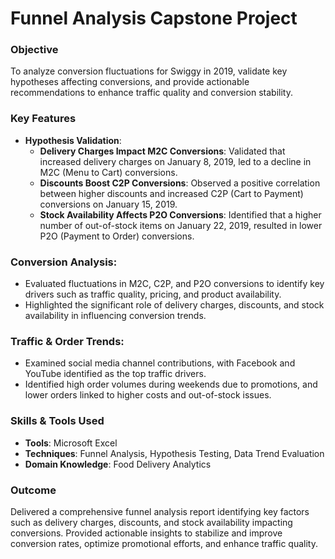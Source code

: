 # Funnel Analysis Capstone Project

### **Objective**  
To analyze conversion fluctuations for Swiggy in 2019, validate key hypotheses affecting conversions, and provide actionable recommendations to enhance traffic quality and conversion stability.  

### **Key Features**  
- **Hypothesis Validation**:  
  - **Delivery Charges Impact M2C Conversions**: Validated that increased delivery charges on January 8, 2019, led to a decline in M2C (Menu to Cart) conversions.  
  - **Discounts Boost C2P Conversions**: Observed a positive correlation between higher discounts and increased C2P (Cart to Payment) conversions on January 15, 2019.  
  - **Stock Availability Affects P2O Conversions**: Identified that a higher number of out-of-stock items on January 22, 2019, resulted in lower P2O (Payment to Order) conversions.  

### **Conversion Analysis**:  
  - Evaluated fluctuations in M2C, C2P, and P2O conversions to identify key drivers such as traffic quality, pricing, and product availability.  
  - Highlighted the significant role of delivery charges, discounts, and stock availability in influencing conversion trends.  

### **Traffic & Order Trends**:  
  - Examined social media channel contributions, with Facebook and YouTube identified as the top traffic drivers.  
  - Identified high order volumes during weekends due to promotions, and lower orders linked to higher costs and out-of-stock issues.  

### **Skills & Tools Used**  
- **Tools**: Microsoft Excel  
- **Techniques**: Funnel Analysis, Hypothesis Testing, Data Trend Evaluation  
- **Domain Knowledge**: Food Delivery Analytics  

### **Outcome**  
Delivered a comprehensive funnel analysis report identifying key factors such as delivery charges, discounts, and stock availability impacting conversions. Provided actionable insights to stabilize and improve conversion rates, optimize promotional efforts, and enhance traffic quality.
